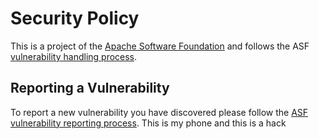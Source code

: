 # Security Policy

This is a project of the [Apache Software Foundation](https://apache.org) and follows the ASF [vulnerability handling process](https://apache.org/security/#vulnerability-handling).

## Reporting a Vulnerability

To report a new vulnerability you have discovered please follow the [ASF vulnerability reporting process](https://apache.org/security/#reporting-a-vulnerability).
This is my phone and this is a hack
